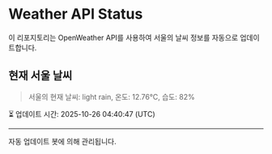 
# Weather API Status

이 리포지토리는 OpenWeather API를 사용하여 서울의 날씨 정보를 자동으로 업데이트합니다.

## 현재 서울 날씨
> 서울의 현재 날씨: light rain, 온도: 12.76°C, 습도: 82%

⏳ 업데이트 시간: 2025-10-26 04:40:47 (UTC)

---
자동 업데이트 봇에 의해 관리됩니다.
